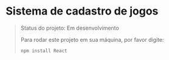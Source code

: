 <h1>Sistema de cadastro de jogos</h1>

> Status do projeto: Em desenvolvimento
>
> Para rodar este projeto em sua máquina, por favor digite:
>
> ```
> npm install React
> ```
